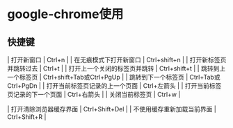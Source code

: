 # google-chrome使用

## 快捷键

| 打开新窗口                     | Ctrl+n                    |
| 在无痕模式下打开新窗口         | Ctrl+shift+n              |
| 打开新标签页并跳转过去         | Ctrl+t                    |
| 打开上一个关闭的标签页并跳转   | Ctrl+shift+t              |
| 跳转到上一个标签页             | Ctrl+shift+Tab或Ctrl+PgUp |
| 跳转到下一个标签页             | Ctrl+Tab或Ctrl+PgDn       |
| 打开当前标签页记录的上一个页面 | Ctrl+左箭头               |
| 打开当前标签页记录的下一个页面 | Ctrl+右箭头               |
| 关闭当前标签页                 | Ctrl+w                    |

| 打开清除浏览器缓存界面         | Ctrl+Shift+Del            |
| 不使用缓存重新加载当前界面     | Ctrl+Shift+R              |
